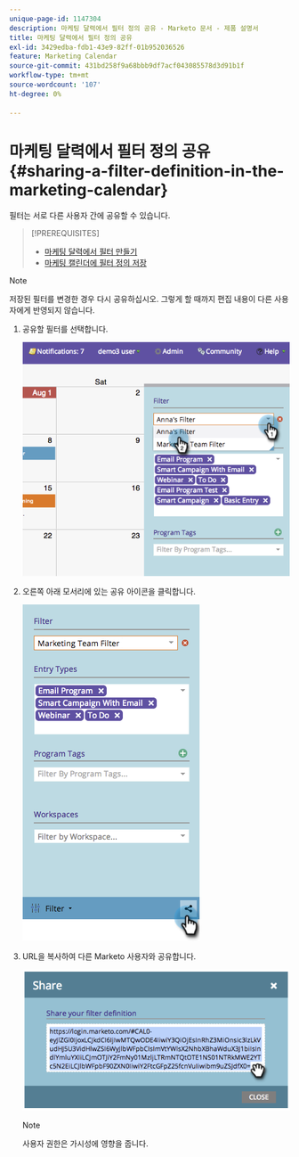 ```yaml
---
unique-page-id: 1147304
description: 마케팅 달력에서 필터 정의 공유 - Marketo 문서 - 제품 설명서
title: 마케팅 달력에서 필터 정의 공유
exl-id: 3429edba-fdb1-43e9-82ff-01b952036526
feature: Marketing Calendar
source-git-commit: 431bd258f9a68bbb9df7acf043085578d3d91b1f
workflow-type: tm+mt
source-wordcount: '107'
ht-degree: 0%

---
```


# 마케팅 달력에서 필터 정의 공유 {#sharing-a-filter-definition-in-the-marketing-calendar}

필터는 서로 다른 사용자 간에 공유할 수 있습니다.

>[!PREREQUISITES]
>
>* [마케팅 달력에서 필터 만들기](/help/marketo/product-docs/core-marketo-concepts/marketing-calendar/working-with-the-calendar/filtering-the-marketing-calendar.md)
>* [마케팅 캘린더에 필터 정의 저장](/help/marketo/product-docs/core-marketo-concepts/marketing-calendar/working-with-the-calendar/saving-a-filter-definition-in-the-marketing-calendar.md)

>[!NOTE]
>
> 저장된 필터를 변경한 경우 다시 공유하십시오. 그렇게 할 때까지 편집 내용이 다른 사용자에게 반영되지 않습니다.

1. 공유할 필터를 선택합니다.

   ![](assets/image2014-9-24-11-3a31-3a19.png)

1. 오른쪽 아래 모서리에 있는 공유 아이콘을 클릭합니다.

   ![](assets/image2014-9-24-11-3a31-3a24.png)

1. URL을 복사하여 다른 Marketo 사용자와 공유합니다.

   ![](assets/image2014-9-24-11-3a31-3a29.png)

   >[!NOTE]
   >
   >사용자 권한은 가시성에 영향을 줍니다.
